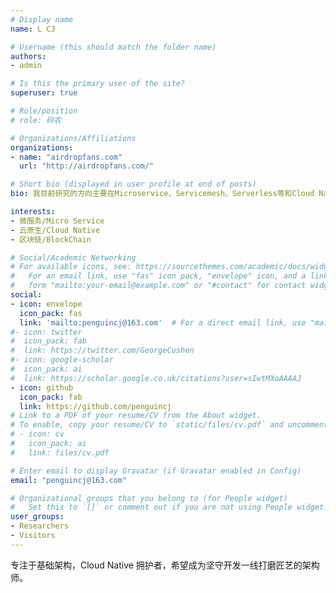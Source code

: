 ```yaml
---
# Display name
name: L CJ

# Username (this should match the folder name)
authors:
- admin

# Is this the primary user of the site?
superuser: true

# Role/position
# role: 码农

# Organizations/Affiliations
organizations:
- name: "airdropfans.com"
  url: "http://airdropfans.com/"

# Short bio (displayed in user profile at end of posts)
bio: 我目前研究的方向主要在Microservice、Servicemesh、Serverless等和Cloud Native相关的领域，欢迎交流和指导

interests:
- 微服务/Micro Service
- 云原生/Cloud Native
- 区块链/BlockChain

# Social/Academic Networking
# For available icons, see: https://sourcethemes.com/academic/docs/widgets/#icons
#   For an email link, use "fas" icon pack, "envelope" icon, and a link in the
#   form "mailto:your-email@example.com" or "#contact" for contact widget.
social:
- icon: envelope
  icon_pack: fas
  link: 'mailto:penguincj@163.com'  # For a direct email link, use "mailto:test@example.org".
#- icon: twitter
#  icon_pack: fab
#  link: https://twitter.com/GeorgeCushen
#- icon: google-scholar
#  icon_pack: ai
#  link: https://scholar.google.co.uk/citations?user=sIwtMXoAAAAJ
- icon: github
  icon_pack: fab
  link: https://github.com/penguincj
# Link to a PDF of your resume/CV from the About widget.
# To enable, copy your resume/CV to `static/files/cv.pdf` and uncomment the lines below.  
# - icon: cv
#   icon_pack: ai
#   link: files/cv.pdf

# Enter email to display Gravatar (if Gravatar enabled in Config)
email: "penguincj@163.com"

# Organizational groups that you belong to (for People widget)
#   Set this to `[]` or comment out if you are not using People widget.  
user_groups:
- Researchers
- Visitors
---
```


专注于基础架构，Cloud Native 拥护者，希望成为坚守开发一线打磨匠艺的架构师。
